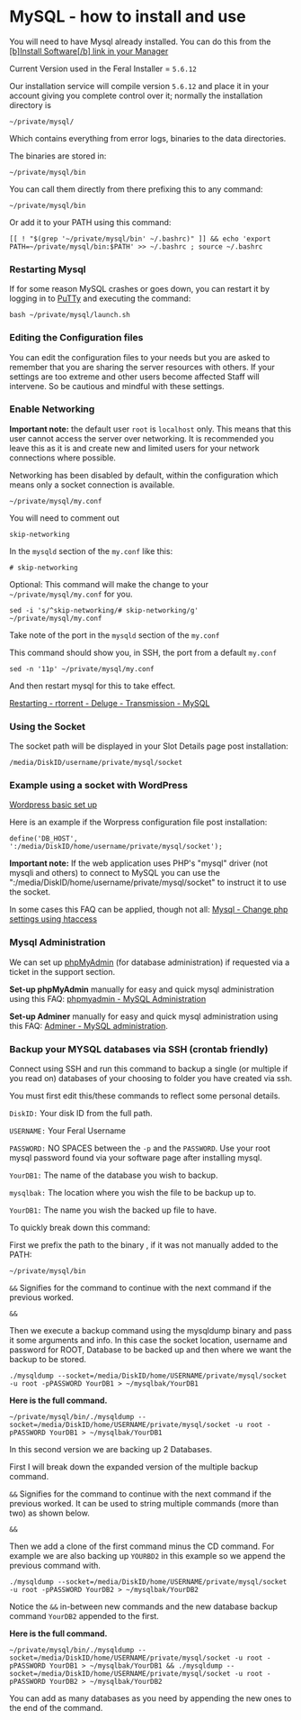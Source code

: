 MySQL - how to install and use
==============================

You will need to have Mysql already installed. You can do this from the [\[b\]Install Software\[/b\] link in your Manager](https://www.feralhosting.com/manager/)  
  
Current Version used in the Feral Installer = `5.6.12`  
  
Our installation service will compile version `5.6.12` and place it in your account giving you complete control over it; normally the installation directory is  
  

    ~/private/mysql/

  
Which contains everything from error logs, binaries to the data directories.  
  
The binaries are stored in:  
  

    ~/private/mysql/bin

  
You can call them directly from there prefixing this to any command:  
  

    ~/private/mysql/bin

  
Or add it to your PATH using this command:  
  

    [[ ! "$(grep '~/private/mysql/bin' ~/.bashrc)" ]] && echo 'export PATH=~/private/mysql/bin:$PATH' >> ~/.bashrc ; source ~/.bashrc

  

### Restarting Mysql

  
If for some reason MySQL crashes or goes down, you can restart it by logging in to [PuTTy](https://www.feralhosting.com/faq/view?question=12) and executing the command:  
  

    bash ~/private/mysql/launch.sh

  

### Editing the Configuration files

  
You can edit the configuration files to your needs but you are asked to remember that you are sharing the server resources with others. If your settings are too extreme and other users become affected Staff will intervene. So be cautious and mindful with these settings.  
  

### Enable Networking

  
**Important note:** the default user `root` is `localhost` only. This means that this user cannot access the server over networking. It is recommended you leave this as it is and create new and limited users for your network connections where possible.  
  
Networking has been disabled by default, within the configuration which means only a socket connection is available.  
  

    ~/private/mysql/my.conf

  
You will need to comment out  
  

    skip-networking

  
In the `mysqld` section of the `my.conf` like this:  
  

    # skip-networking

  
Optional: This command will make the change to your `~/private/mysql/my.conf` for you.  
  

    sed -i 's/^skip-networking/# skip-networking/g' ~/private/mysql/my.conf

  
Take note of the port in the `mysqld` section of the `my.conf`  
  
This command should show you, in SSH, the port from a default `my.conf`  
  

    sed -n '11p' ~/private/mysql/my.conf

  
And then restart mysql for this to take effect.  
  
[Restarting - rtorrent - Deluge - Transmission - MySQL](https://www.feralhosting.com/faq/view?question=158)  
  

### Using the Socket

  
The socket path will be displayed in your Slot Details page post installation:  
  

    /media/DiskID/username/private/mysql/socket

  

### Example using a socket with WordPress

  
[Wordpress basic set up](https://www.feralhosting.com/faq/view?question=211)  
  
Here is an example if the Worpress configuration file post installation:  
  

    define('DB_HOST', ':/media/DiskID/home/username/private/mysql/socket');

  
**Important note:** If the web application uses PHP's "mysql" driver (not mysqli and others) to connect to MySQL you can use the ":/media/DiskID/home/username/private/mysql/socket" to instruct it to use the socket.  
  
In some cases this FAQ can be applied, though not all: [Mysql - Change php settings using htaccess](https://www.feralhosting.com/faq/view?question=213)  
  

### Mysql Administration

  
We can set up [phpMyAdmin](http://www.phpmyadmin.net/) (for database administration) if requested via a ticket in the support section.  
  
**Set-up phpMyAdmin** manually for easy and quick mysql administration using this FAQ: [phpmyadmin - MySQL Administration](https://www.feralhosting.com/faq/view?question=230)  
  
**Set-up Adminer** manually for easy and quick mysql administration using this FAQ: [Adminer - MySQL administration](https://www.feralhosting.com/faq/view?question=116).  
  

### Backup your MYSQL databases via SSH (crontab friendly)

  
Connect using SSH and run this command to backup a single (or multiple if you read on) databases of your choosing to folder you have created via ssh.  
  
You must first edit this/these commands to reflect some personal details.  
  
`DiskID:` Your disk ID from the full path.  
  
`USERNAME:` Your Feral Username  
  
`PASSWORD:` NO SPACES between the `-p` and the `PASSWORD`. Use your root mysql password found via your software page after installing mysql.  
  
`YourDB1:` The name of the database you wish to backup.  
  
`mysqlbak:` The location where you wish the file to be backup up to.  
  
`YourDB1:` The name you wish the backed up file to have.  
  
To quickly break down this command:  
  
First we prefix the path to the binary , if it was not manually added to the PATH:  
  

    ~/private/mysql/bin 

  
`&&` Signifies for the command to continue with the next command if the previous worked.  
  

    &&

  
Then we execute a backup command using the mysqldump binary and pass it some arguments and info. In this case the socket location, username and password for ROOT, Database to be backed up and then where we want the backup to be stored.  
  

    ./mysqldump --socket=/media/DiskID/home/USERNAME/private/mysql/socket -u root -pPASSWORD YourDB1 > ~/mysqlbak/YourDB1

  
**Here is the full command.**  
  

    ~/private/mysql/bin/./mysqldump --socket=/media/DiskID/home/USERNAME/private/mysql/socket -u root -pPASSWORD YourDB1 > ~/mysqlbak/YourDB1

  
In this second version we are backing up 2 Databases.  
  
First I will break down the expanded version of the multiple backup command.  
  
`&&` Signifies for the command to continue with the next command if the previous worked. It can be used to string multiple commands (more than two) as shown below.  
  

    &&

  
Then we add a clone of the first command minus the CD command. For example we are also backing up `YOURBD2` in this example so we append the previous command with.  
  

    ./mysqldump --socket=/media/DiskID/home/USERNAME/private/mysql/socket -u root -pPASSWORD YourDB2 > ~/mysqlbak/YourDB2

  
Notice the `&&` in-between new commands and the new database backup command `YourDB2` appended to the first.  
  
**Here is the full command.**  
  

    ~/private/mysql/bin/./mysqldump --socket=/media/DiskID/home/USERNAME/private/mysql/socket -u root -pPASSWORD YourDB1 > ~/mysqlbak/YourDB1 && ./mysqldump --socket=/media/DiskID/home/USERNAME/private/mysql/socket -u root -pPASSWORD YourDB2 > ~/mysqlbak/YourDB2

  
You can add as many databases as you need by appending the new ones to the end of the command.  
  

